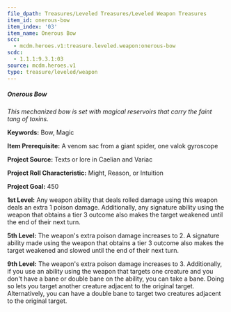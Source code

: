 ```yaml
---
file_dpath: Treasures/Leveled Treasures/Leveled Weapon Treasures
item_id: onerous-bow
item_index: '03'
item_name: Onerous Bow
scc:
  - mcdm.heroes.v1:treasure.leveled.weapon:onerous-bow
scdc:
  - 1.1.1:9.3.1:03
source: mcdm.heroes.v1
type: treasure/leveled/weapon
---
```


##### Onerous Bow

*This mechanized bow is set with magical reservoirs that carry the faint tang of toxins.*

**Keywords:** Bow, Magic

**Item Prerequisite:** A venom sac from a giant spider, one valok gyroscope

**Project Source:** Texts or lore in Caelian and Variac

**Project Roll Characteristic:** Might, Reason, or Intuition

**Project Goal:** 450

**1st Level:** Any weapon ability that deals rolled damage using this weapon deals an extra 1 poison damage. Additionally, any signature ability using the weapon that obtains a tier 3 outcome also makes the target weakened until the end of their next turn.

**5th Level:** The weapon's extra poison damage increases to 2. A signature ability made using the weapon that obtains a tier 3 outcome also makes the target weakened and slowed until the end of their next turn.

**9th Level:** The weapon's extra poison damage increases to 3. Additionally, if you use an ability using the weapon that targets one creature and you don't have a bane or double bane on the ability, you can take a bane. Doing so lets you target another creature adjacent to the original target. Alternatively, you can have a double bane to target two creatures adjacent to the original target.
